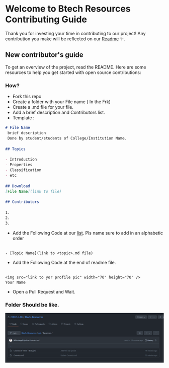 # Welcome to Btech Resources Contributing Guide

Thank you for investing your time in contributing to our project! Any contribution you make will be reflected on our [Readme](https://github.com/CIRUS-LAB/Btech-Resources/blob/main/README.md#Contributors) ✨.

## New contributor's guide

To get an overview of the project, read the README. Here are some resources to help you get started with open source contributions:

### How?
- Fork this repo
- Create a folder with your File name ( In the Frk)
- Create a .md file for your file.
- Add a brief description and Contributors list.
- Template :
```Markdown
# File Name
 brief description
 Done by student/students of College/Institution Name.

## Topics

- Introduction
- Properties
- Classification
- etc

## Download
[File Name](link to file)

## Contributors

1.
2.
3.

```
- Add the Following Code at our [list](https://github.com/CIRUS-LAB/Btech-Resources/blob/main/README.md#List). Pls name sure to add in an alphabetic order
```

- [Topic Name](link to <topic>.md file)

```
- Add the Following Code at the end of readme file.
```

<img src="link to yor profile pic" width="70" height="70" />
Your Name

```
- Open a Pull Request and Wait.
 
### Folder Should be like.
<img align="center" src="https://github.com/CIRUS-LAB/Btech-Resources/blob/main/img/tutorial1.png"  />
